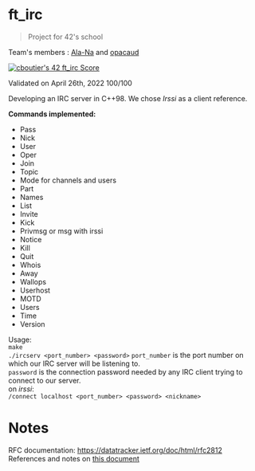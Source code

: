 # ft_irc
> Project for 42's school

Team's members : [Ala-Na](https://github.com/Ala-Na) and [opacaud](https://github.com/opacaud)

[![cboutier's 42 ft_irc Score](https://badge42.vercel.app/api/v2/cl1f9y1k8000609jsc4a29jay/project/2548071)](https://github.com/JaeSeoKim/badge42)

Validated on April 26th, 2022
100/100

Developing an IRC server in C++98. We chose *Irssi* as a client reference.  

**Commands implemented:**  
- Pass
- Nick
- User
- Oper
- Join
- Topic
- Mode for channels and users
- Part
- Names
- List
- Invite
- Kick
- Privmsg or msg with irssi
- Notice
- Kill
- Quit
- Whois
- Away
- Wallops
- Userhost
- MOTD
- Users
- Time
- Version

Usage:  
`make`  
`./ircserv <port_number> <password>`
`port_number` is the port number on which our IRC server will be listening to.  
`password` is the connection password needed by any IRC client trying to connect to our server.  
on *irssi*:  
`/connect localhost <port_number> <password> <nickname>`  

# Notes

RFC documentation: https://datatracker.ietf.org/doc/html/rfc2812  
References and notes on [this document](https://docs.google.com/document/d/16xAoAmThZic3RlpyD9NeFntM09t04uHakvTRUlIBTe4/edit)
